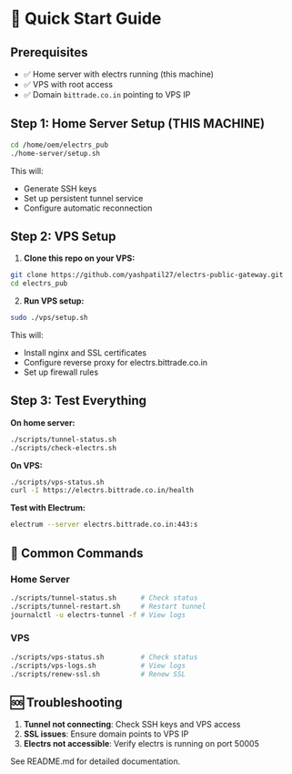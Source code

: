# 🚀 Quick Start Guide

## Prerequisites
- ✅ Home server with electrs running (this machine)
- ✅ VPS with root access 
- ✅ Domain `bittrade.co.in` pointing to VPS IP

## Step 1: Home Server Setup (THIS MACHINE)

```bash
cd /home/oem/electrs_pub
./home-server/setup.sh
```

This will:
- Generate SSH keys
- Set up persistent tunnel service
- Configure automatic reconnection

## Step 2: VPS Setup

1. **Clone this repo on your VPS:**
```bash
git clone https://github.com/yashpatil27/electrs-public-gateway.git
cd electrs_pub
```

2. **Run VPS setup:**
```bash
sudo ./vps/setup.sh
```

This will:
- Install nginx and SSL certificates
- Configure reverse proxy for electrs.bittrade.co.in
- Set up firewall rules

## Step 3: Test Everything

**On home server:**
```bash
./scripts/tunnel-status.sh
./scripts/check-electrs.sh
```

**On VPS:**
```bash
./scripts/vps-status.sh
curl -I https://electrs.bittrade.co.in/health
```

**Test with Electrum:**
```bash
electrum --server electrs.bittrade.co.in:443:s
```

## 🔧 Common Commands

### Home Server
```bash
./scripts/tunnel-status.sh      # Check status
./scripts/tunnel-restart.sh     # Restart tunnel
journalctl -u electrs-tunnel -f # View logs
```

### VPS
```bash
./scripts/vps-status.sh         # Check status  
./scripts/vps-logs.sh           # View logs
./scripts/renew-ssl.sh          # Renew SSL
```

## 🆘 Troubleshooting

1. **Tunnel not connecting**: Check SSH keys and VPS access
2. **SSL issues**: Ensure domain points to VPS IP
3. **Electrs not accessible**: Verify electrs is running on port 50005

See README.md for detailed documentation.
